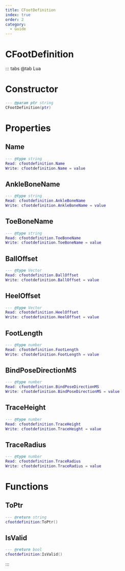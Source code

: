 ```yaml
---
title: CFootDefinition
index: true
order: 2
category:
  - Guide
---
```


# CFootDefinition

::: tabs
@tab Lua
# Constructor
```lua
--- @param ptr string
CFootDefinition(ptr)
```
# Properties
## Name 
```lua
--- @type string
Read: cfootdefinition.Name
Write: cfootdefinition.Name = value
```
## AnkleBoneName 
```lua
--- @type string
Read: cfootdefinition.AnkleBoneName
Write: cfootdefinition.AnkleBoneName = value
```
## ToeBoneName 
```lua
--- @type string
Read: cfootdefinition.ToeBoneName
Write: cfootdefinition.ToeBoneName = value
```
## BallOffset 
```lua
--- @type Vector
Read: cfootdefinition.BallOffset
Write: cfootdefinition.BallOffset = value
```
## HeelOffset 
```lua
--- @type Vector
Read: cfootdefinition.HeelOffset
Write: cfootdefinition.HeelOffset = value
```
## FootLength 
```lua
--- @type number
Read: cfootdefinition.FootLength
Write: cfootdefinition.FootLength = value
```
## BindPoseDirectionMS 
```lua
--- @type number
Read: cfootdefinition.BindPoseDirectionMS
Write: cfootdefinition.BindPoseDirectionMS = value
```
## TraceHeight 
```lua
--- @type number
Read: cfootdefinition.TraceHeight
Write: cfootdefinition.TraceHeight = value
```
## TraceRadius 
```lua
--- @type number
Read: cfootdefinition.TraceRadius
Write: cfootdefinition.TraceRadius = value
```
# Functions
## ToPtr
```lua
--- @return string
cfootdefinition:ToPtr()
```
## IsValid
```lua
--- @return bool
cfootdefinition:IsValid()
```

:::